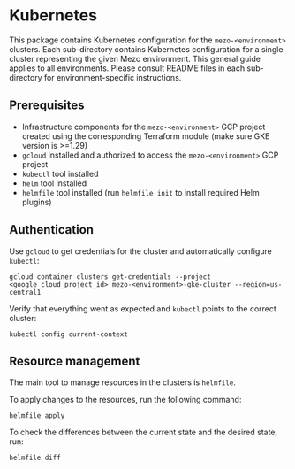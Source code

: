 # Kubernetes

This package contains Kubernetes configuration for the `mezo-<environment>` clusters.
Each sub-directory contains Kubernetes configuration for a single cluster representing
the given Mezo environment. This general guide applies to all environments. Please consult
README files in each sub-directory for environment-specific instructions.

## Prerequisites

- Infrastructure components for the `mezo-<environment>` GCP project created using the
  corresponding Terraform module (make sure GKE version is >=1.29)
- `gcloud` installed and authorized to access the `mezo-<environment>` GCP project
- `kubectl` tool installed
- `helm` tool installed
- `helmfile` tool installed (run `helmfile init` to install required Helm plugins)

## Authentication

Use `gcloud` to get credentials for the cluster and automatically
configure `kubectl`:

```shell
gcloud container clusters get-credentials --project <google_cloud_project_id> mezo-<environment>-gke-cluster --region=us-central1
```

Verify that everything went as expected and `kubectl` points to the correct cluster:
```shell
kubectl config current-context
```

## Resource management

The main tool to manage resources in the clusters is `helmfile`.

To apply changes to the resources, run the following command:
```shell
helmfile apply
```

To check the differences between the current state and the desired state, 
run:
```shell
helmfile diff
```

